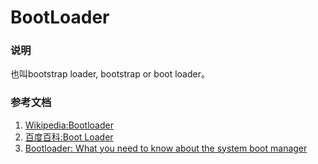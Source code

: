 # BootLoader

### 说明
也叫bootstrap loader, bootstrap or boot loader。


### 参考文档
1. [Wikipedia:Bootloader](https://en.wikipedia.org/wiki/Bootloader)
2. [百度百科:Boot Loader](https://baike.baidu.com/item/Boot%20Loader)
3. [Bootloader: What you need to know about the system boot manager](https://www.ionos.com/digitalguide/server/configuration/what-is-a-bootloader/)
